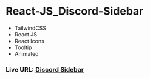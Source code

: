 # React-JS_Discord-Sidebar
- TailwindCSS 
- React JS
- React Icons
- Tooltip
- Animated

### Live URL: [Discord Sidebar](https://discord-sidebar-tailwindcss.netlify.app/)

